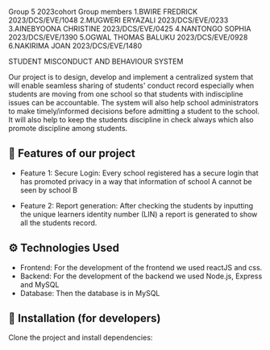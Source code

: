 Group 5 2023cohort
Group members
1.BWIRE FREDRICK 2023/DCS/EVE/1048
2.MUGWERI ERYAZALI 2023/DCS/EVE/0233
3.AINEBYOONA CHRISTINE 2023/DCS/EVE/0425
4.NANTONGO SOPHIA 2023/DCS/EVE/1390
5.OGWAL THOMAS BALUKU 2023/DCS/EVE/0928
6.NAKIRIMA JOAN 2023/DCS/EVE/1480

STUDENT MISCONDUCT AND BEHAVIOUR SYSTEM

Our project is to design, develop and implement a centralized system that will enable seamless sharing of students' conduct record 
especially when students are moving from one school so that students with indiscipline issues can be accountable.
The system will also help school administrators to make timely/informed decisions before admitting a student to the school.
It will also help to keep the students discipline in check always which also promote discipline among students.


## 📂 Features of our project
- Feature 1: Secure Login: Every school registered has a secure login that has promoted privacy in a way that information of school A cannot be seen by school B
  
- Feature 2: Report generation: After checking the students by inputting the unique learners identity number (LIN) a report is generated to show all the students
  record.

## ⚙️ Technologies Used
- Frontend: For the development of the frontend we used reactJS and css.
- Backend: For the development of the backend we used Node.js, Express and MySQL
- Database: Then the database is in MySQL

## 🚀 Installation (for developers)
Clone the project and install dependencies:

